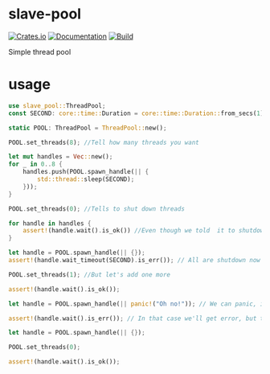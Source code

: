 # slave-pool

[![Crates.io](https://img.shields.io/crates/v/slave-pool.svg)](https://crates.io/crates/slave-pool)
[![Documentation](https://docs.rs/slave-pool/badge.svg)](https://docs.rs/crate/slave-pool/)
[![Build](https://github.com/DoumanAsh/slave-pool/workflows/Rust/badge.svg)](https://github.com/DoumanAsh/slave-pool/actions?query=workflow%3ARust)

Simple thread pool

# usage

```rust
use slave_pool::ThreadPool;
const SECOND: core::time::Duration = core::time::Duration::from_secs(1);

static POOL: ThreadPool = ThreadPool::new();

POOL.set_threads(8); //Tell how many threads you want

let mut handles = Vec::new();
for _ in 0..8 {
    handles.push(POOL.spawn_handle(|| {
        std::thread::sleep(SECOND);
    }));
}

POOL.set_threads(0); //Tells to shut down threads

for handle in handles {
    assert!(handle.wait().is_ok()) //Even though we told  it to shutdown all threads, it is going to finish queued job first
}

let handle = POOL.spawn_handle(|| {});
assert!(handle.wait_timeout(SECOND).is_err()); // All are shutdown now

POOL.set_threads(1); //But let's add one more

assert!(handle.wait().is_ok());

let handle = POOL.spawn_handle(|| panic!("Oh no!")); // We can panic, if we want

assert!(handle.wait().is_err()); // In that case we'll get error, but thread will be ok

let handle = POOL.spawn_handle(|| {});

POOL.set_threads(0);

assert!(handle.wait().is_ok());
```
